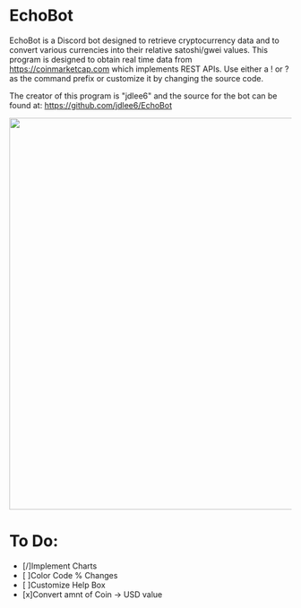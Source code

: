 # EchoBot

EchoBot is a Discord bot designed to retrieve cryptocurrency data and to convert various currencies into their relative satoshi/gwei values. This program is designed to obtain real time data from https://coinmarketcap.com which implements REST APIs. Use either a ! or ? as the command prefix or customize it by changing the source code.

The creator of this program is "jdlee6" and the source for the bot can be found at: https://github.com/jdlee6/EchoBot

<img src="https://imgur.com/8YUaABt.png" width="700">

# To Do:

- [/]Implement Charts
- [ ]Color Code % Changes
- [ ]Customize Help Box
- [x]Convert amnt of Coin -> USD value
